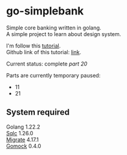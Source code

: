 # go-simplebank

Simple core banking written in golang.  
A simple project to learn about design system.

I'm follow this [tutorial](https://myseco.udemy.com/course/backend-master-class-golang-postgresql-kubernetes).  
Github link of this tutorial: [link](https://github.com/techschool/simplebank).

Current status: complete _part 20_

Parts are currently temporary paused:
- 11
- 21

## System required

Golang 1.22.2  
[Sqlc](https://github.com/sqlc-dev/sqlc) 1.26.0  
[Migrate](https://github.com/golang-migrate) 4.17.1  
[Gomock](https://github.com/uber-go/mock) 0.4.0
